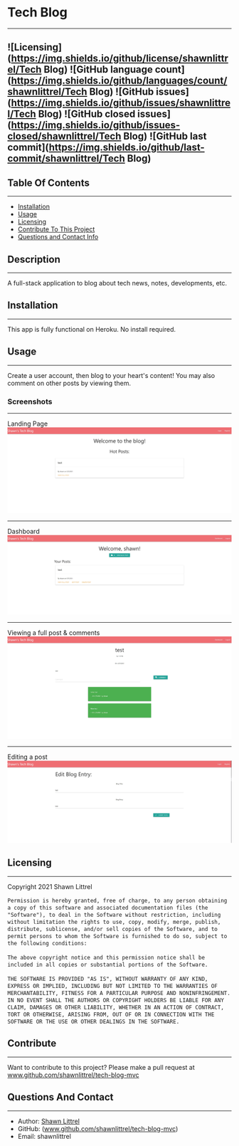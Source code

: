 # Tech Blog
---
    
    
![Licensing](https://img.shields.io/github/license/shawnlittrel/Tech Blog)   ![GitHub language count](https://img.shields.io/github/languages/count/shawnlittrel/Tech Blog)      ![GitHub issues](https://img.shields.io/github/issues/shawnlittrel/Tech Blog)   ![GitHub closed issues](https://img.shields.io/github/issues-closed/shawnlittrel/Tech Blog)      ![GitHub last commit](https://img.shields.io/github/last-commit/shawnlittrel/Tech Blog)
---


    
## Table Of Contents
---
* [Installation](#installation)
* [Usage](#usage)
* [Licensing](#licensing)
* [Contribute To This Project](#contribute)
* [Questions and Contact Info](#questions-and-contact)

    
## Description
---
A full-stack application to blog about tech news, notes, developments, etc.
    

    
## Installation
---
This app is fully functional on Heroku.  No install required.


    
## Usage
---
Create a user account, then blog to your heart's content!  You may also comment on other posts by viewing them.

### Screenshots
---
Landing Page
![Screenshot](./assets/images/landing-page.JPG "Landing Page")

---
Dashboard
![Screenshot](./assets/images/dashboard.JPG "Dashboard")

---
Viewing a full post & comments
![Screenshot](./assets/images/full-post.JPG "Full Post")

---
Editing a post
![Screenshot](./assets/images/edit-post.JPG "Edit Post")

    
    
## Licensing
---
Copyright 2021 Shawn Littrel 
    
    Permission is hereby granted, free of charge, to any person obtaining a copy of this software and associated documentation files (the "Software"), to deal in the Software without restriction, including without limitation the rights to use, copy, modify, merge, publish, distribute, sublicense, and/or sell copies of the Software, and to permit persons to whom the Software is furnished to do so, subject to the following conditions:  
        
    The above copyright notice and this permission notice shall be included in all copies or substantial portions of the Software. 
        
    THE SOFTWARE IS PROVIDED "AS IS", WITHOUT WARRANTY OF ANY KIND, EXPRESS OR IMPLIED, INCLUDING BUT NOT LIMITED TO THE WARRANTIES OF MERCHANTABILITY, FITNESS FOR A PARTICULAR PURPOSE AND NONINFRINGEMENT. IN NO EVENT SHALL THE AUTHORS OR COPYRIGHT HOLDERS BE LIABLE FOR ANY CLAIM, DAMAGES OR OTHER LIABILITY, WHETHER IN AN ACTION OF CONTRACT, TORT OR OTHERWISE, ARISING FROM, OUT OF OR IN CONNECTION WITH THE SOFTWARE OR THE USE OR OTHER DEALINGS IN THE SOFTWARE.


    
    
    
## Contribute
---
Want to contribute to this project?  Please make a pull request at www.github.com/shawnlittrel/tech-blog-mvc


    
## Questions And Contact
---
* Author: [Shawn Littrel](www.github.com/shawnlittrel)
* GitHub: (www.github.com/shawnlittrel/tech-blog-mvc)
* Email: shawnlittrel
    
    